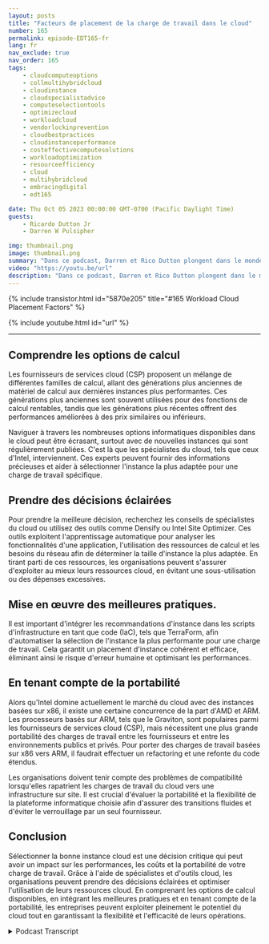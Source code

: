 ```yaml
---
layout: posts
title: "Facteurs de placement de la charge de travail dans le cloud"
number: 165
permalink: episode-EDT165-fr
lang: fr
nav_exclude: true
nav_order: 165
tags:
    - cloudcomputeoptions
    - collmultihybridcloud
    - cloudinstance
    - cloudspecialistadvice
    - computeselectiontools
    - optimizecloud
    - workloadcloud
    - vendorlockinprevention
    - cloudbestpractices
    - cloudinstanceperformance
    - costeffectivecomputesolutions
    - workloadoptimization
    - resourceefficiency
    - cloud
    - multihybridcloud
    - embracingdigital
    - edt165

date: Thu Oct 05 2023 00:00:00 GMT-0700 (Pacific Daylight Time)
guests:
    - Ricardo Dutton Jr
    - Darren W Pulsipher

img: thumbnail.png
image: thumbnail.png
summary: "Dans ce podcast, Darren et Rico Dutton plongent dans le monde des instances cloud et des facteurs à prendre en compte lors de la sélection de la bonne instance pour votre charge de travail. Ils discutent des différentes options de calcul disponibles dans le cloud, de l'importance de trouver le bon équilibre entre les performances et les coûts, ainsi que du rôle des spécialistes du cloud dans l'aide aux organisations pour prendre des décisions éclairées."
video: "https://youtu.be/url"
description: "Dans ce podcast, Darren et Rico Dutton plongent dans le monde des instances cloud et des facteurs à prendre en compte lors de la sélection de la bonne instance pour votre charge de travail. Ils discutent des différentes options de calcul disponibles dans le cloud, de l'importance de trouver le bon équilibre entre les performances et les coûts, ainsi que du rôle des spécialistes du cloud dans l'aide aux organisations pour prendre des décisions éclairées."
---
```


<div>
{% include transistor.html id="5870e205" title="#165 Workload Cloud Placement Factors" %}

{% include youtube.html id="url" %}
</div>

---

## Comprendre les options de calcul

Les fournisseurs de services cloud (CSP) proposent un mélange de différentes familles de calcul, allant des générations plus anciennes de matériel de calcul aux dernières instances plus performantes. Ces générations plus anciennes sont souvent utilisées pour des fonctions de calcul rentables, tandis que les générations plus récentes offrent des performances améliorées à des prix similaires ou inférieurs.

Naviguer à travers les nombreuses options informatiques disponibles dans le cloud peut être écrasant, surtout avec de nouvelles instances qui sont régulièrement publiées. C'est là que les spécialistes du cloud, tels que ceux d'Intel, interviennent. Ces experts peuvent fournir des informations précieuses et aider à sélectionner l'instance la plus adaptée pour une charge de travail spécifique.

## Prendre des décisions éclairées

Pour prendre la meilleure décision, recherchez les conseils de spécialistes du cloud ou utilisez des outils comme Densify ou Intel Site Optimizer. Ces outils exploitent l'apprentissage automatique pour analyser les fonctionnalités d'une application, l'utilisation des ressources de calcul et les besoins du réseau afin de déterminer la taille d'instance la plus adaptée. En tirant parti de ces ressources, les organisations peuvent s'assurer d'exploiter au mieux leurs ressources cloud, en évitant une sous-utilisation ou des dépenses excessives.

## Mise en œuvre des meilleures pratiques.

Il est important d'intégrer les recommandations d'instance dans les scripts d'infrastructure en tant que code (IaC), tels que TerraForm, afin d'automatiser la sélection de l'instance la plus performante pour une charge de travail. Cela garantit un placement d'instance cohérent et efficace, éliminant ainsi le risque d'erreur humaine et optimisant les performances.

## En tenant compte de la portabilité

Alors qu'Intel domine actuellement le marché du cloud avec des instances basées sur x86, il existe une certaine concurrence de la part d'AMD et ARM. Les processeurs basés sur ARM, tels que le Graviton, sont populaires parmi les fournisseurs de services cloud (CSP), mais nécessitent une plus grande portabilité des charges de travail entre les fournisseurs et entre les environnements publics et privés. Pour porter des charges de travail basées sur x86 vers ARM, il faudrait effectuer un refactoring et une refonte du code étendus.

Les organisations doivent tenir compte des problèmes de compatibilité lorsqu'elles rapatrient les charges de travail du cloud vers une infrastructure sur site. Il est crucial d'évaluer la portabilité et la flexibilité de la plateforme informatique choisie afin d'assurer des transitions fluides et d'éviter le verrouillage par un seul fournisseur.

## Conclusion

Sélectionner la bonne instance cloud est une décision critique qui peut avoir un impact sur les performances, les coûts et la portabilité de votre charge de travail. Grâce à l'aide de spécialistes et d'outils cloud, les organisations peuvent prendre des décisions éclairées et optimiser l'utilisation de leurs ressources cloud. En comprenant les options de calcul disponibles, en intégrant les meilleures pratiques et en tenant compte de la portabilité, les entreprises peuvent exploiter pleinement le potentiel du cloud tout en garantissant la flexibilité et l'efficacité de leurs opérations.



<details>
<summary> Podcast Transcript </summary>

<p></p>

</details>
